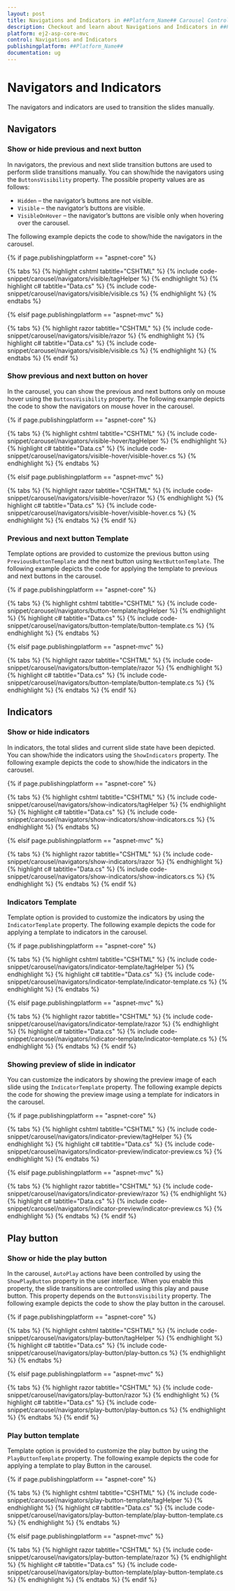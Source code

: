 ```yaml
---
layout: post
title: Navigations and Indicators in ##Platform_Name## Carousel Control
description: Checkout and learn about Navigations and Indicators in ##Platform_Name## Carousel control of Syncfusion Essential JS 2 and more details.
platform: ej2-asp-core-mvc
control: Navigations and Indicators
publishingplatform: ##Platform_Name##
documentation: ug
---
```


# Navigators and Indicators

The navigators and indicators are used to transition the slides manually.

## Navigators

### Show or hide previous and next button

In navigators, the previous and next slide transition buttons are used to perform slide transitions manually. You can show/hide the navigators using the `ButtonsVisibility` property. The possible property values are as follows:

* `Hidden` – the navigator’s buttons are not visible.
* `Visible` – the navigator’s buttons are visible.
* `VisibleOnHover` – the navigator’s buttons are visible only when hovering over the carousel.

The following example depicts the code to show/hide the navigators in the carousel.

{% if page.publishingplatform == "aspnet-core" %}

{% tabs %}
{% highlight cshtml tabtitle="CSHTML" %}
{% include code-snippet/carousel/navigators/visible/tagHelper %}
{% endhighlight %}
{% highlight c# tabtitle="Data.cs" %}
{% include code-snippet/carousel/navigators/visible/visible.cs %}
{% endhighlight %}
{% endtabs %}

{% elsif page.publishingplatform == "aspnet-mvc" %}

{% tabs %}
{% highlight razor tabtitle="CSHTML" %}
{% include code-snippet/carousel/navigators/visible/razor %}
{% endhighlight %}
{% highlight c# tabtitle="Data.cs" %}
{% include code-snippet/carousel/navigators/visible/visible.cs %}
{% endhighlight %}
{% endtabs %}
{% endif %}

### Show previous and next button on hover

In the carousel, you can show the previous and next buttons only on mouse hover using the `ButtonsVisibility` property. The following example depicts the code to show the navigators on mouse hover in the carousel.

{% if page.publishingplatform == "aspnet-core" %}

{% tabs %}
{% highlight cshtml tabtitle="CSHTML" %}
{% include code-snippet/carousel/navigators/visible-hover/tagHelper %}
{% endhighlight %}
{% highlight c# tabtitle="Data.cs" %}
{% include code-snippet/carousel/navigators/visible-hover/visible-hover.cs %}
{% endhighlight %}
{% endtabs %}

{% elsif page.publishingplatform == "aspnet-mvc" %}

{% tabs %}
{% highlight razor tabtitle="CSHTML" %}
{% include code-snippet/carousel/navigators/visible-hover/razor %}
{% endhighlight %}
{% highlight c# tabtitle="Data.cs" %}
{% include code-snippet/carousel/navigators/visible-hover/visible-hover.cs %}
{% endhighlight %}
{% endtabs %}
{% endif %}

### Previous and next button Template

Template options are provided to customize the previous button using `PreviousButtonTemplate` and the next button using `NextButtonTemplate`. The following example depicts the code for applying the template to previous and next buttons in the carousel.

{% if page.publishingplatform == "aspnet-core" %}

{% tabs %}
{% highlight cshtml tabtitle="CSHTML" %}
{% include code-snippet/carousel/navigators/button-template/tagHelper %}
{% endhighlight %}
{% highlight c# tabtitle="Data.cs" %}
{% include code-snippet/carousel/navigators/button-template/button-template.cs %}
{% endhighlight %}
{% endtabs %}

{% elsif page.publishingplatform == "aspnet-mvc" %}

{% tabs %}
{% highlight razor tabtitle="CSHTML" %}
{% include code-snippet/carousel/navigators/button-template/razor %}
{% endhighlight %}
{% highlight c# tabtitle="Data.cs" %}
{% include code-snippet/carousel/navigators/button-template/button-template.cs %}
{% endhighlight %}
{% endtabs %}
{% endif %}

## Indicators

### Show or hide indicators

In indicators, the total slides and current slide state have been depicted. You can show/hide the indicators using the `ShowIndicators` property. The following example depicts the code to show/hide the indicators in the carousel.

{% if page.publishingplatform == "aspnet-core" %}

{% tabs %}
{% highlight cshtml tabtitle="CSHTML" %}
{% include code-snippet/carousel/navigators/show-indicators/tagHelper %}
{% endhighlight %}
{% highlight c# tabtitle="Data.cs" %}
{% include code-snippet/carousel/navigators/show-indicators/show-indicators.cs %}
{% endhighlight %}
{% endtabs %}

{% elsif page.publishingplatform == "aspnet-mvc" %}

{% tabs %}
{% highlight razor tabtitle="CSHTML" %}
{% include code-snippet/carousel/navigators/show-indicators/razor %}
{% endhighlight %}
{% highlight c# tabtitle="Data.cs" %}
{% include code-snippet/carousel/navigators/show-indicators/show-indicators.cs %}
{% endhighlight %}
{% endtabs %}
{% endif %}

### Indicators Template

Template option is provided to customize the indicators by using the `IndicatorTemplate` property. The following example depicts the code for applying a template to indicators in the carousel.

{% if page.publishingplatform == "aspnet-core" %}

{% tabs %}
{% highlight cshtml tabtitle="CSHTML" %}
{% include code-snippet/carousel/navigators/indicator-template/tagHelper %}
{% endhighlight %}
{% highlight c# tabtitle="Data.cs" %}
{% include code-snippet/carousel/navigators/indicator-template/indicator-template.cs %}
{% endhighlight %}
{% endtabs %}

{% elsif page.publishingplatform == "aspnet-mvc" %}

{% tabs %}
{% highlight razor tabtitle="CSHTML" %}
{% include code-snippet/carousel/navigators/indicator-template/razor %}
{% endhighlight %}
{% highlight c# tabtitle="Data.cs" %}
{% include code-snippet/carousel/navigators/indicator-template/indicator-template.cs %}
{% endhighlight %}
{% endtabs %}
{% endif %}

### Showing preview of slide in indicator

You can customize the indicators by showing the preview image of each slide using the `IndicatorTemplate` property. The following example depicts the code for showing the preview image using a template for indicators in the carousel.

{% if page.publishingplatform == "aspnet-core" %}

{% tabs %}
{% highlight cshtml tabtitle="CSHTML" %}
{% include code-snippet/carousel/navigators/indicator-preview/tagHelper %}
{% endhighlight %}
{% highlight c# tabtitle="Data.cs" %}
{% include code-snippet/carousel/navigators/indicator-preview/indicator-preview.cs %}
{% endhighlight %}
{% endtabs %}

{% elsif page.publishingplatform == "aspnet-mvc" %}

{% tabs %}
{% highlight razor tabtitle="CSHTML" %}
{% include code-snippet/carousel/navigators/indicator-preview/razor %}
{% endhighlight %}
{% highlight c# tabtitle="Data.cs" %}
{% include code-snippet/carousel/navigators/indicator-preview/indicator-preview.cs %}
{% endhighlight %}
{% endtabs %}
{% endif %}

## Play button

### Show or hide the play button

In the carousel, `AutoPlay` actions have been controlled by using the `ShowPlayButton` property in the user interface. When you enable this property, the slide transitions are controlled using this play and pause button. This property depends on the `ButtonsVisibility` property. The following example depicts the code to show the play button in the carousel.

{% if page.publishingplatform == "aspnet-core" %}

{% tabs %}
{% highlight cshtml tabtitle="CSHTML" %}
{% include code-snippet/carousel/navigators/play-button/tagHelper %}
{% endhighlight %}
{% highlight c# tabtitle="Data.cs" %}
{% include code-snippet/carousel/navigators/play-button/play-button.cs %}
{% endhighlight %}
{% endtabs %}

{% elsif page.publishingplatform == "aspnet-mvc" %}

{% tabs %}
{% highlight razor tabtitle="CSHTML" %}
{% include code-snippet/carousel/navigators/play-button/razor %}
{% endhighlight %}
{% highlight c# tabtitle="Data.cs" %}
{% include code-snippet/carousel/navigators/play-button/play-button.cs %}
{% endhighlight %}
{% endtabs %}
{% endif %}

### Play button template

Template option is provided to customize the play button by using the `PlayButtonTemplate` property. The following example depicts the code for applying a template to play Button in the carousel.

{% if page.publishingplatform == "aspnet-core" %}

{% tabs %}
{% highlight cshtml tabtitle="CSHTML" %}
{% include code-snippet/carousel/navigators/play-button-template/tagHelper %}
{% endhighlight %}
{% highlight c# tabtitle="Data.cs" %}
{% include code-snippet/carousel/navigators/play-button-template/play-button-template.cs %}
{% endhighlight %}
{% endtabs %}

{% elsif page.publishingplatform == "aspnet-mvc" %}

{% tabs %}
{% highlight razor tabtitle="CSHTML" %}
{% include code-snippet/carousel/navigators/play-button-template/razor %}
{% endhighlight %}
{% highlight c# tabtitle="Data.cs" %}
{% include code-snippet/carousel/navigators/play-button-template/play-button-template.cs %}
{% endhighlight %}
{% endtabs %}
{% endif %}
